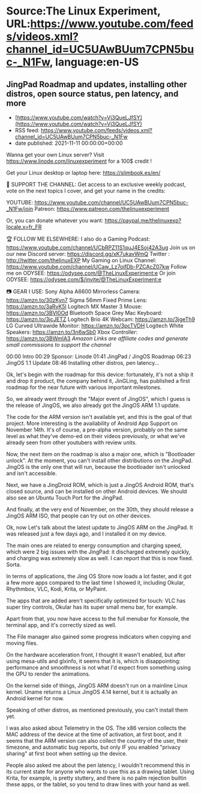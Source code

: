 # Source:The Linux Experiment, URL:https://www.youtube.com/feeds/videos.xml?channel_id=UC5UAwBUum7CPN5buc-_N1Fw, language:en-US

## JingPad Roadmap and updates, installing other distros, open source status, pen latency, and more
 - [https://www.youtube.com/watch?v=Vj3QueLJfSY](https://www.youtube.com/watch?v=Vj3QueLJfSY)
 - RSS feed: https://www.youtube.com/feeds/videos.xml?channel_id=UC5UAwBUum7CPN5buc-_N1Fw
 - date published: 2021-11-11 00:00:00+00:00

Wanna get your own Linux server? Visit https://www.linode.com/linuxexperiment for a 100$ credit ! 


Get your Linux desktop or laptop here: https://slimbook.es/en/

👏 SUPPORT THE CHANNEL:
Get access to an exclusive weekly podcast, vote on the next topics I cover, and get your name in the credits:

YOUTUBE: https://www.youtube.com/channel/UC5UAwBUum7CPN5buc-_N1Fw/join
Patreon: https://www.patreon.com/thelinuxexperiment

Or, you can donate whatever you want: https://paypal.me/thelinuxexp?locale.x=fr_FR

🏆 FOLLOW ME ELSEWHERE:
I also do a Gaming Podcast: https://www.youtube.com/channel/UCbRPZ11S1quJ4ESoj42A3ug
Join us on our new Discord server: https://discord.gg/xK7ukavWmQ
Twitter : http://twitter.com/thelinuxEXP
My Gaming on Linux Channel: https://www.youtube.com/channel/UCaw_Lz7oifDb-PZCAcZ07kw
Follow me on ODYSEE: https://odysee.com/@TheLinuxExperiment:e
Or join ODYSEE: https://odysee.com/$/invite/@TheLinuxExperiment:e

📷 GEAR I USE:
Sony Alpha A6600 Mirrorless Camera: https://amzn.to/30zKyn7
Sigma 56mm Fixed Prime Lens: https://amzn.to/3aRvK5l
Logitech MX Master 3 Mouse: https://amzn.to/3BVI0Od
Bluetooth Space Grey Mac Keyboard: https://amzn.to/3jcJETZ
Logitech Brio 4K Webcam: https://amzn.to/3jgeTh9
LG Curved Ultrawide Monitor: https://amzn.to/3pcTVDH
Logitech White Speakers: https://amzn.to/3n6wSb0
Xbox Controller: https://amzn.to/3BWmIA3
*Amazon Links are affiliate codes and generate small commissions to support the channel*


00:00 Intro
00:29 Sponsor: Linode
01:41 JingPad / JingOS Roadmap
06:23 JingOS 1.1 Update
08:46 Installing other distros, pen latency...

Ok, let's begin with the roadmap for this device: fortunately, it's not a ship it and drop it product, the company behind it, JinGLing, has published a first roadmap for the near future with various important milestones.

So, we already went through the "Major event of JingOS", which I guess is the release of JingOS, we also already got the JingOS ARM 1.1 update.

The code for the ARM version isn't available yet, and this is the goal of that project. More interesting is the availability of Android App Support on November 14th. It's of course, a pre-alpha version, probably on the same level as what they've demo-ed on their videos previously, or what we've already seen from other youtubers with review units.

Now, the next item on the roadmap is also a major one, which is "Bootloader unlock".
At the moment, you can't install other distributions on the JingPad. JingOS is the only one that will run, because the bootloader isn't unlocked and isn't accessible.

Next, we have a JingDroid ROM, which is just a JingOS Android ROM, that's closed source, and can be installed on other Android devices. We should also see an Ubuntu Touch Port for the JingPad.

And finally, at the very end of November, on the 30th, they should release a JingOS ARM ISO, that people can try out on other devices.


Ok, now Let's talk about the latest update to JingOS ARM on the JingPad. It was released just a few days ago, and I installed it on my device.

The main ones are related to energy consumption and charging speed, which were 2 big issues with the JingPad: it discharged extremely quickly, and charging was extremely slow as well.
I can report that this is now fixed. Sorta.

In terms of applications, the Jing OS Store now loads a lot faster, and it got a few more apps compared to the last time I showed it, including Okular, Rhythmbox, VLC, Kodi, Krita, or MyPaint.

The apps that are added aren't specifically optimized for touch: VLC has super tiny controls, Okular has its super small menu bar, for example.

Apart from that, you now have access to the full menubar for Konsole, the terminal app, and it's correctly sized as well.

The File manager also gained some progress indicators when copying and moving files.

On the hardware acceleration front, I thought it wasn't enabled, but after using mesa-utils and glxinfo, it seems that it is, which is disappointing: performance and smoothness is not what I'd expect from something using the GPU to render the animations.

On the kernel side of things, JingOS ARM doesn't run on a mainline Linux kernel. Uname returns a Linux JingOS 4.14 kernel, but it is actually an Android kernel for now.

Speaking of other distros, as mentioned previously, you can't install them yet.

I was also asked about Telemetry in the OS. The x86 version collects the MAC address of the device at the time of activation, at first boot, and it seems that the ARM version can also collect the country of the user, their timezone, and automatic bug reports, but only IF you enabled "privacy sharing" at first boot when setting up the device.

People also asked me about the pen latency, I wouldn't recommend this in its current state for anyone who wants to use this as a drawing tablet. Using Krita, for example, is pretty stuttery, and there is no palm rejection builtin these apps, or the tablet, so you tend to draw lines with your hand as well.

